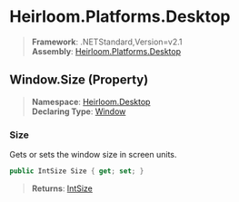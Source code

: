 # Heirloom.Platforms.Desktop

> **Framework**: .NETStandard,Version=v2.1  
> **Assembly**: [Heirloom.Platforms.Desktop][0]

## Window.Size (Property)

> **Namespace**: [Heirloom.Desktop][0]  
> **Declaring Type**: [Window][1]

### Size

Gets or sets the window size in screen units.

```cs
public IntSize Size { get; set; }
```

> **Returns**: [IntSize][2]

[0]: ../../../Heirloom.Platforms.Desktop.md
[1]: ../Window.md
[2]: ../../../Heirloom.Core/Heirloom/IntSize.md
